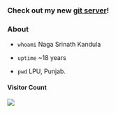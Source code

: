 ### Check out my new [git server](https://git.knsrinath.com)!

### About
- `whoami`  Naga Srinath Kandula

- `uptime`  ~18 years

- `pwd`	LPU, Punjab.

#### Visitor Count
![](https://profile-counter.glitch.me/knsrinath/count.svg)
